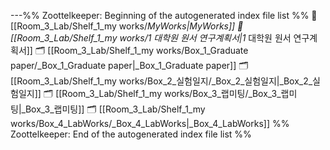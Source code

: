 
---%% Zoottelkeeper: Beginning of the autogenerated index file list  %%
📄 [[Room_3_Lab/Shelf_1_my works/_MyWorks|_MyWorks]]
📄 [[Room_3_Lab/Shelf_1_my works/1_ 대학원 원서 연구계획서|1_ 대학원 원서 연구계획서]]
🗂️ [[Room_3_Lab/Shelf_1_my works/Box_1_Graduate paper/_Box_1_Graduate paper|_Box_1_Graduate paper]]
🗂️ [[Room_3_Lab/Shelf_1_my works/Box_2_실험일지/_Box_2_실험일지|_Box_2_실험일지]]
🗂️ [[Room_3_Lab/Shelf_1_my works/Box_3_랩미팅/_Box_3_랩미팅|_Box_3_랩미팅]]
🗂️ [[Room_3_Lab/Shelf_1_my works/Box_4_LabWorks/_Box_4_LabWorks|_Box_4_LabWorks]]
%% Zoottelkeeper: End of the autogenerated index file list  %%
